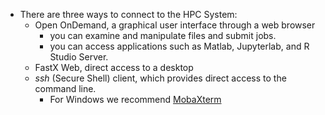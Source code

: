* There are three ways to connect to the HPC System:
  * Open OnDemand, a graphical user interface through a web browser
    * you can examine and manipulate files and submit jobs.
    * you can access applications such as Matlab, Jupyterlab, and R Studio Server.
  * FastX Web, direct access to a desktop 
  * _ssh_ (Secure Shell) client, which provides direct access to the command line.
     * For Windows we recommend [MobaXterm](https://mobaxterm.mobatek.net/)



